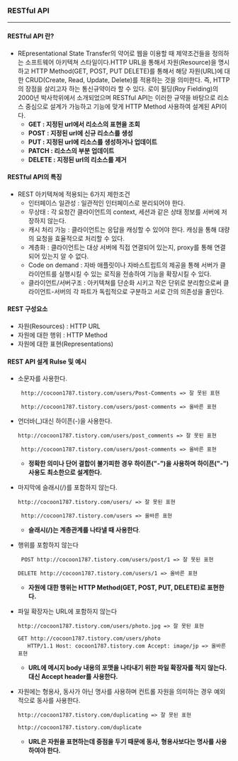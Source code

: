 ### RESTful API

<hr>

#### RESTful API 란?

- REpresentational State Transfer의 약어로 웹을 이용할 때 제약조건들을 정의하는 소프트웨어 아키텍쳐 스타일이다.HTTP URL을 통해서 자원(Resource)을 명시하고 HTTP Method(GET, POST, PUT DELETE)를 통해서 해당 자원(URL)에 대한 CRUD(Create, Read, Update, Delete)를 적용하는 것을 의미한다. 즉, HTTP의 장점을 살리고자 하는 통신규약이라 할 수 있다. 로이 필딩(Roy Fielding)의 2000년 박사학위에서 소개되었으며 RESTful API는 이러한 규약을 바탕으로 리소스 중심으로 설계가 가능하고 기능에 맞게 HTTP Method 사용하여 설계된 API이다.
  - **GET : 지정된 url에서 리소스의 표현을 조회**
  - **POST : 지정된 url에 신규 리소스를 생성**
  - **PUT : 지정된 url에 리소스를 생성하거나 업데이트**
  - **PATCH : 리소스의 부분 업데이트**
  - **DELETE : 지정된 url의 리소스를 제거**

#### RESTful API의 특징

- REST 아키텍쳐에 적용되는 6가지 제한조건
  - 인터페이스 일관성 : 일관적인 인터페이스로 분리되어야 한다.
  - 무상태 : 각 요청간 클라이언트의 context, 세션과 같은 상태 정보를 서버에 저장하지 않는다.
  - 캐시 처리 가능 : 클라이언트는 응답을 캐싱할 수 있어야 한다. 캐싱을 통해 대량의 요청을 효율적으로 처리할 수 있다.
  - 계층화 : 클라이언트는 대상 서버에 직접 연결되어 있는지, proxy를 통해 연결되어 있는지 알 수 없다.
  - Code on demand : 자바 애플릿이나 자바스트립트의 제공을 통해 서버가 클라이언트를 실행시킬 수 있는 로직을 전송하여 기능을 확장시킬 수 있다.
  - 클라이언트/서버구조 : 아키텍쳐를 단순화 시키고 작은 단위로 분리함으로써 클라이언트-서버의 각 파트가 독립적으로 구분하고 서로 간의 의존성을 줄인다.

#### REST 구성요소

- 자원(Resources) : HTTP URL
- 자원에 대한 행위 : HTTP Method
- 자원에 대한 표현(Representations)

#### **REST API 설계 Rulse 및 예시**

- 소문자를 사용한다.

  ```http
   http://cocoon1787.tistory.com/users/Post-Comments => 잘 못된 표현
  ```

  ```http
   http://cocoon1787.tistory.com/users/post-comments => 올바른 표현
  ```

- 언더바(_)대신 하이픈(-)을 사용한다.

  ```http
  http://cocoon1787.tistory.com/users/post_comments => 잘 못된 표현
  ```

  ```http
   http://cocoon1787.tistory.com/users/post-comments => 올바른 표현
  ```

  - **정확한 의미나 단어 결합이 불가피한 경우 하이픈("-")을 사용하며 하이픈("-") 사용도 최소한으로 설계한다.**

- 마지막에 슬래시(/)를 포함하지 않는다.

  ```http
  http://cocoon1787.tistory.com/users/ => 잘 못된 표현
  ```

  ```http
   http://cocoon1787.tistory.com/users => 올바른 표현
  ```

  - **슬래시(/)는 계층관계를 나타낼 때 사용한다**.

- 행위를 포함하지 않는다

  ```http
   POST http://cocoon1787.tistory.com/users/post/1 => 잘 못된 표현
  ```

  ```http
  DELETE http://cocoon1787.tistory.com/users/1 => 올바른 표현
  ```

  - **자원에 대한 행위는 HTTP Method(GET, POST, PUT, DELETE)로 표현한다.**

- 파일 확장자는 URL에 포함하지 않는다

  ```http
  http://cocoon1787.tistory.com/users/photo.jpg => 잘 못된 표현
  ```

  ```http
  GET http://cocoon1787.tistory.com/users/photo
     HTTP/1.1 Host: cocoon1787.tistory.com Accept: image/jp => 올바른 표현
  ```

  - **URL에 메시지 body 내용의 포맷을 나타내기 위한 파일 확장자를 적지 않는다. 대신 Accept header를 사용한다.**

- 자원에는 형용사, 동사가 아닌 명사를 사용하며 컨트롤 자원을 의미하는 경우 예외적으로 동사를 사용한다.

  ```http
  http://cocoon1787.tistory.com/duplicating => 잘 못된 표현
  ```

  ```http
  http://cocoon1787.tistory.com/duplicate
  ```

  - **URL은 자원을 표현하는데 중점을 두기 때문에 동사, 형용사보다는 명사를 사용하여야 한다.**